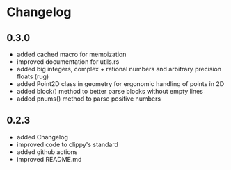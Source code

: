 # Changelog

## 0.3.0
- added cached macro for memoization
- improved documentation for utils.rs
- added big integers, complex + rational numbers and arbitrary precision floats (rug)
- added Point2D class in geometry for ergonomic handling of points in 2D
- added block() method to better parse blocks without empty lines
- added pnums() method to parse positive numbers

## 0.2.3

- added Changelog
- improved code to clippy's standard
- added github actions
- improved README.md
